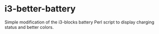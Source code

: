# i3-better-battery
Simple modification of the i3-blocks battery Perl script to display charging status and better colors.
